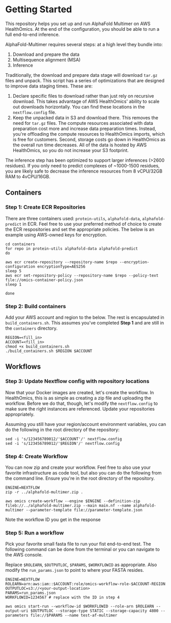 # Getting Started

This repository helps you set up and run AlphaFold Multimer on AWS HealthOmics. At the end of the configuration, you should be able to run a full end-to-end inference.

AlphaFold-Multimer requires several steps: at a high level they bundle into:
1. Download and prepare the data
2. Multisequence alignment (MSA) 
3. Inference

Traditionally, the download and prepare data stage will download `tar.gz` files and unpack. This script has a series of optimizations that are designed to improve data staging times. These are: 
1. Declare specific files to download rather than just rely on recursive download. This takes advantage of AWS HealthOmics' ability to scale out downloads horizontally. You can find these locations in the `nextflow.config` file.
2. Keep the unpacked data in S3 and download there. This removes the need for `tar.gz` files. The compute resources associated with data preparation cost more and increase data preparation times. Instead, you're offloading the compute resources to HealthOmics imports, which is free for customers. Second, storage costs go down in HealthOmics as the overall run time decreases. All of the data is hosted by AWS HealthOmics, so you do not increase your S3 footprint.

The inference step has been optimized to support larger inferences (>2600 residues). If you only need to predict complexes of ~1000-1500 residues, you are likely safe to decrease the inference resources from 8 vCPU/32GB RAM to 4vCPU/16GB.

## Containers

### Step 1: Create ECR Repositories

There are three containers used: `protein-utils`, `alphafold-data`, `alphafold-predict` in ECR. Feel free to use your preferred method of choice to create the ECR respositories and set the appropriate policies. The below is an example using AWS-owned keys for encryption.

```
cd containers
for repo in protein-utils alphafold-data alphafold-predict
do

aws ecr create-repository --repository-name $repo --encryption-configuration encryptionType=AES256
sleep 5
aws ecr set-repository-policy --repository-name $repo --policy-text file://omics-container-policy.json
sleep 1

done
```

### Step 2: Build containers

Add your AWS account and region to the below. The rest is encapsulated in `build_containers.sh`. This assumes you've completed **Step 1** and are still in the `containers` directory.

```
REGION=<fill_in>
ACCOUNT=<fill_in>
chmod +x build_containers.sh
./build_containers.sh $REGION $ACCOUNT
```

## Workflows

### Step 3: Update Nextflow config with repository locations

Now that your Docker images are created, let's create the workflow. In HealthOmics, this is as simple as creating a zip file and uploading the workflow. Before we do that, though, let's modify the `nextflow.config` to make sure the right instances are referenced. Update your repositories appropriately.

Assuming you still have your region/account environment variables, you can do the following in the root directory of the repository:

```
sed -i 's/123456789012/'$ACCOUNT'/' nextflow.config
sed -i 's/123456789012/'$REGION'/' nextflow.config
```

### Step 4: Create Workflow

You can now zip and create your workflow. Feel free to also use your favorite infrastructure as code tool, but also you can do the following from the command line. Ensure you're in the root directory of the repository.

```
ENGINE=NEXTFLOW
zip -r ../alphafold-multimer.zip .

aws omics create-workflow --engine $ENGINE --definition-zip fileb://../alphafold-multimer.zip --main main.nf --name alphafold-multimer --parameter-template file://parameter-template.json
```

Note the workflow ID you get in the response

### Step 5: Run a workflow
Pick your favorite small fasta file to run your fist end-to-end test. The following command can be done from the terminal or you can navigate to the AWS console.

Replace `$ROLEARN`, `$OUTPUTLOC`, `$PARAMS`, `$WORKFLOWID` as appropriate. Also modify the `run_params.json` to point to where your FASTA resides.

```
ENGINE=NEXTFLOW
ROLEARN=arn:aws:iam::$ACCOUNT:role/omics-workflow-role-$ACCOUNT-REGION
OUTPUTLOC=s3://<your-output-location>
PARAMS=run_params.json
WORKFLOWID=1234567 # replace with the ID in step 4

aws omics start-run --workflow-id $WORKFLOWID --role-arn $ROLEARN --output-uri $OUTPUTLOC --storage-type STATIC --storage-capacity 4800 --parameters file://$PARAMS --name test-af-multimer
```
